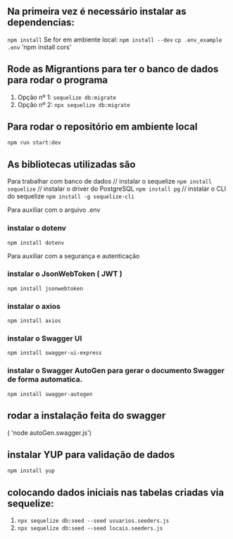 


## Na primeira vez é necessário instalar as dependencias:
`npm install`
 Se for em ambiente local: `npm install --dev`
`cp .env_example .env`
'npm install cors'

## Rode as Migrantions para ter o banco de dados para rodar o programa
1. Opção nº 1: `sequelize db:migrate`
2. Opção nº 2: `npx sequelize db:migrate`

## Para rodar o repositório em ambiente local
`npm run start:dev`

## As bibliotecas utilizadas são

Para trabalhar com banco de dados
// instalar o sequelize
`npm install sequelize` 
// instalar o driver do PostgreSQL
`npm install pg` 
// instalar o CLI do sequelize
`npm install -g sequelize-cli` 

Para auxiliar com o arquivo .env
### instalar o dotenv
`npm install dotenv`

Para auxiliar com a segurança e autenticação
### instalar o JsonWebToken ( JWT )
`npm install jsonwebtoken`

### instalar o axios
`npm install axios`
### instalar o Swagger UI
`npm install swagger-ui-express`
### instalar o Swagger AutoGen para gerar o documento Swagger de forma automatica.
`npm install swagger-autogen`
## rodar a instalação feita do swagger
( 'node autoGen.swagger.js')

## instalar YUP para validação de dados
`npm install yup`

## colocando dados iniciais nas tabelas criadas via sequelize:
1. `npx sequelize db:seed --seed usuarios.seeders.js`
2. `npx sequelize db:seed --seed locais.seeders.js`
